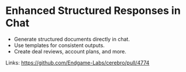# Enhanced Structured Responses in Chat

*   Generate structured documents directly in chat.
*   Use templates for consistent outputs.
*   Create deal reviews, account plans, and more.

Links:
https://github.com/Endgame-Labs/cerebro/pull/4774
